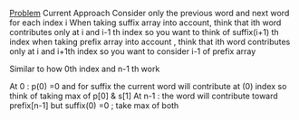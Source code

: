 
[Problem](https://leetcode.com/problems/longest-common-prefix-between-adjacent-strings-after-removals/description/)
Current Approach 
Consider only the previous word and next word for each index i
When taking suffix array into account, think that ith word contributes only at i and i-1 th index so you want to think of suffix(i+1) th index
when taking prefix array into account , think that ith word contributes only at i and i+1th index so you want to consider i-1 of prefix array

Similar to how 0th index and n-1 th work

At 0 : p(0) =0 and for suffix the current word will contribute at (0) index so think of taking max of p[0] & s[1]
At n-1 : the word will contribute toward prefix[n-1] but suffix(0) =0 ; take max of both 
